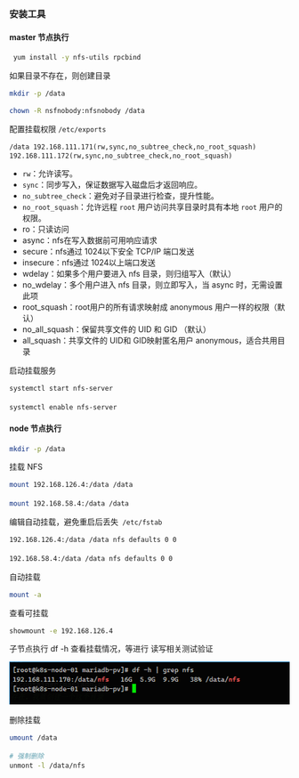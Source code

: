 


### 安装工具

#### master 节点执行

```sh
 yum install -y nfs-utils rpcbind
```

如果目录不存在，则创建目录

```sh
mkdir -p /data
```

```sh
chown -R nsfnobody:nfsnobody /data
```



配置挂载权限 `/etc/exports`

```
/data 192.168.111.171(rw,sync,no_subtree_check,no_root_squash)  192.168.111.172(rw,sync,no_subtree_check,no_root_squash)
```

- `rw`：允许读写。
- `sync`：同步写入，保证数据写入磁盘后才返回响应。
- `no_subtree_check`：避免对子目录进行检查，提升性能。
- `no_root_squash`：允许远程 `root` 用户访问共享目录时具有本地 `root` 用户的权限。
- ro：只读访问
- async：nfs在写入数据前可用响应请求
- secure：nfs通过 1024以下安全 TCP/IP 端口发送
- insecure：nfs通过 1024以上端口发送
- wdelay：如果多个用户要进入 nfs 目录，则归组写入（默认）
- no_wdelay：多个用户进入 nfs 目录，则立即写入，当 async 时，无需设置此项
- root_squash：root用户的所有请求映射成 anonymous 用户一样的权限（默认）
- no_all_squash：保留共享文件的 UID 和 GID （默认）
- all_squash：共享文件的 UID和 GID映射匿名用户 anonymous，适合共用目录

启动挂载服务

```sh
systemctl start nfs-server

systemctl enable nfs-server
```



#### node 节点执行

```sh
mkdir -p /data
```

挂载 NFS

```sh
mount 192.168.126.4:/data /data

mount 192.168.58.4:/data /data
```

编辑自动挂载，避免重启后丢失` /etc/fstab`

```sh
192.168.126.4:/data /data nfs defaults 0 0

192.168.58.4:/data /data nfs defaults 0 0
```

自动挂载

```sh
mount -a
```



查看可挂载

```sh
showmount -e 192.168.126.4
```





子节点执行 df -h 查看挂载情况，等进行 读写相关测试验证

![](images/${fileName}/image-20241229195841153.png)



删除挂载

```sh
umount /data

# 强制删除
unmont -l /data/nfs
```